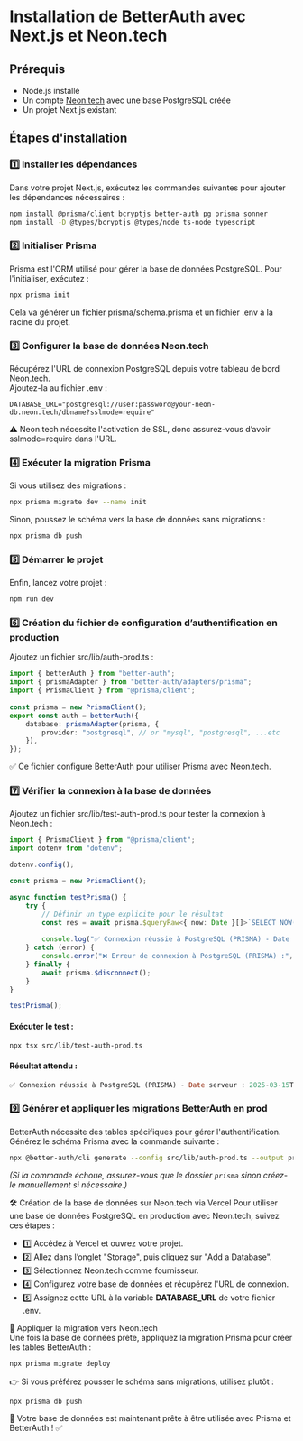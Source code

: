# Installation de BetterAuth avec Next.js et Neon.tech

## Prérequis
- Node.js installé
- Un compte [Neon.tech](https://neon.tech/) avec une base PostgreSQL créée
- Un projet Next.js existant


## Étapes d'installation

### 1️⃣ Installer les dépendances
Dans votre projet Next.js, exécutez les commandes suivantes pour ajouter les dépendances nécessaires :
```sh
npm install @prisma/client bcryptjs better-auth pg prisma sonner
npm install -D @types/bcryptjs @types/node ts-node typescript
```  

### 2️⃣ Initialiser Prisma
Prisma est l'ORM utilisé pour gérer la base de données PostgreSQL. Pour l'initialiser, exécutez :
```sh
npx prisma init
``` 
Cela va générer un fichier prisma/schema.prisma et un fichier .env à la racine du projet.

### 3️⃣ Configurer la base de données Neon.tech
Récupérez l'URL de connexion PostgreSQL depuis votre tableau de bord Neon.tech.  
Ajoutez-la au fichier .env :  
```env
DATABASE_URL="postgresql://user:password@your-neon-db.neon.tech/dbname?sslmode=require"
``` 
⚠ Neon.tech nécessite l'activation de SSL, donc assurez-vous d’avoir sslmode=require dans l'URL.

### 4️⃣ Exécuter la migration Prisma
Si vous utilisez des migrations :
``` sh
npx prisma migrate dev --name init
``` 
Sinon, poussez le schéma vers la base de données sans migrations :
``` sh
npx prisma db push
``` 

### 5️⃣ Démarrer le projet
Enfin, lancez votre projet :
``` sh
npm run dev
``` 

### 6️⃣ Création du fichier de configuration d’authentification en production  
Ajoutez un fichier src/lib/auth-prod.ts :
```ts
import { betterAuth } from "better-auth";
import { prismaAdapter } from "better-auth/adapters/prisma";
import { PrismaClient } from "@prisma/client";
 
const prisma = new PrismaClient();
export const auth = betterAuth({
    database: prismaAdapter(prisma, {
        provider: "postgresql", // or "mysql", "postgresql", ...etc
    }),
});
```
✅ Ce fichier configure BetterAuth pour utiliser Prisma avec Neon.tech.

### 7️⃣ Vérifier la connexion à la base de données
Ajoutez un fichier src/lib/test-auth-prod.ts pour tester la connexion à Neon.tech :
```ts
import { PrismaClient } from "@prisma/client";
import dotenv from "dotenv";

dotenv.config();

const prisma = new PrismaClient();

async function testPrisma() {
    try {
        // Définir un type explicite pour le résultat
        const res = await prisma.$queryRaw<{ now: Date }[]>`SELECT NOW()`;
        
        console.log("✅ Connexion réussie à PostgreSQL (PRISMA) - Date serveur :", res[0].now);
    } catch (error) {
        console.error("❌ Erreur de connexion à PostgreSQL (PRISMA) :", error);
    } finally {
        await prisma.$disconnect();
    }
}

testPrisma();
```  

#### Exécuter le test :
``` sh
npx tsx src/lib/test-auth-prod.ts
``` 
#### Résultat attendu :
``` sql
✅ Connexion réussie à PostgreSQL (PRISMA) - Date serveur : 2025-03-15T15:15:21.936Z
``` 

### 9️⃣ Générer et appliquer les migrations BetterAuth en prod  
BetterAuth nécessite des tables spécifiques pour gérer l'authentification.  
Générez le schéma Prisma avec la commande suivante :  
```sh
npx @better-auth/cli generate --config src/lib/auth-prod.ts --output prisma/schema.prisma
```  
*(Si la commande échoue, assurez-vous que le dossier `prisma` sinon créez-le manuellement si nécessaire.)* 

🛠 Création de la base de données sur Neon.tech via Vercel
Pour utiliser une base de données PostgreSQL en production avec Neon.tech, suivez ces étapes :

- 1️⃣ Accédez à Vercel et ouvrez votre projet.
- 2️⃣ Allez dans l’onglet "Storage", puis cliquez sur "Add a Database".
- 3️⃣ Sélectionnez Neon.tech comme fournisseur.
- 4️⃣ Configurez votre base de données et récupérez l'URL de connexion.
- 5️⃣ Assignez cette URL à la variable **DATABASE_URL** de votre fichier .env.  

🔄 Appliquer la migration vers Neon.tech  
Une fois la base de données prête, appliquez la migration Prisma pour créer les tables BetterAuth : 
```sh
npx prisma migrate deploy
```  
👉 Si vous préférez pousser le schéma sans migrations, utilisez plutôt :
```sh  
npx prisma db push
```  
🚀 Votre base de données est maintenant prête à être utilisée avec Prisma et BetterAuth ! ✅